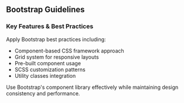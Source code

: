 ## Bootstrap Guidelines

### Key Features & Best Practices

Apply Bootstrap best practices including:
- Component-based CSS framework approach
- Grid system for responsive layouts
- Pre-built component usage
- SCSS customization patterns
- Utility classes integration

Use Bootstrap's component library effectively while maintaining design consistency and performance.